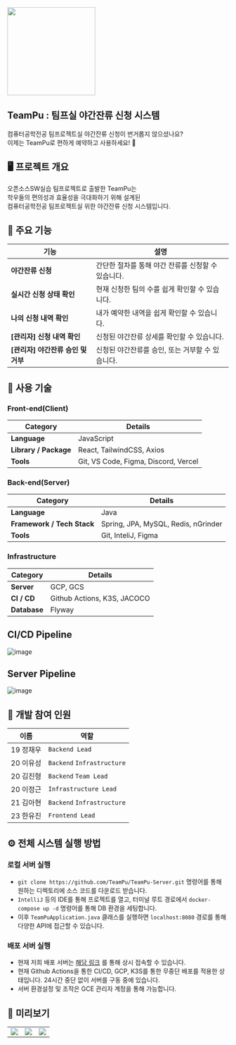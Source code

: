 <img src="https://github.com/user-attachments/assets/abec3805-cd45-4d3d-99ae-638e38b00fcb" width="200px">


## TeamPu : 팀프실 야간잔류 신청 시스템

컴퓨터공학전공 팀프로젝트실 야간잔류 신청이 번거롭지 않으셨나요?<br>
이제는 TeamPu로 편하게 예약하고 사용하세요! 🎉

## 🖥️  프로젝트 개요

오픈소스SW실습 팀프로젝트로 출발한 TeamPu는<br>
학우들의 편의성과 효율성을 극대화하기 위해 설계된<br>
컴퓨터공학전공 팀프로젝트실 위한 야간잔류 신청 시스템입니다.


## 🚀 주요 기능

| **기능**      | **설명**                          |
|--------------------|--------------------------------------|
| **야간잔류 신청**       | 간단한 절차를 통해 야간 잔류를 신청할 수 있습니다.                          |
| **실시간 신청 상태 확인**| 현재 신청한 팀의 수를 쉽게 확인할 수 있습니다.         |
| **나의 신청 내역 확인**          | 내가 예약한 내역을 쉽게 확인할 수 있습니다.                  |
| **[관리자] 신청 내역 확인**          | 신청된 야간잔류 상세를 확인할 수 있습니다.                  |
| **[관리자] 야간잔류 승인 및 거부**          | 신청된 야간잔류를 승인, 또는 거부할 수 있습니다.              |


## 📂 사용 기술

### Front-end(Client)

| **Category**      | **Details**                          |
|--------------------|--------------------------------------|
| **Language**       | JavaScript                          |
| **Library / Package**| React, TailwindCSS, Axios           |
| **Tools**          | Git, VS Code, Figma, Discord, Vercel                |

### Back-end(Server)

| **Category**      | **Details**                          |
|--------------------|--------------------------------------|
| **Language**       | Java                         |
| **Framework / Tech Stack**| Spring, JPA, MySQL, Redis, nGrinder           |
| **Tools**          | Git, InteliJ, Figma               |

### Infrastructure

| **Category**      | **Details**                          |
|--------------------|--------------------------------------|
| **Server**          | GCP, GCS |
| **CI / CD**          | Github Actions, K3S, JACOCO |
| **Database**          | Flyway        |

## CI/CD Pipeline
![image](https://github.com/user-attachments/assets/b3b3f02e-d9f5-478a-afe5-0e01d1988e8b)

## Server Pipeline
![image](https://github.com/user-attachments/assets/05567c33-f3a2-4a7c-9e68-82e5e5023dad)


## 👥 개발 참여 인원

| **이름**           | **역할**                            |
|--------------------|--------------------------------------|
| 19 정재우         | `Backend Lead`          |
| 20 이유성         | `Backend` `Infrastructure`              |
| 20 김진형         | `Backend` `Team Lead`               |
| 20 이정근         | `Infrastructure Lead`             |
| 21 김아현         | `Backend` `Infrastructure`              |
| 23 한유진         | `Frontend Lead`              |

## ⚙️ 전체 시스템 실행 방법

### 로컬 서버 실행

- `git clone https://github.com/TeamPu/TeamPu-Server.git` 명령어를 통해 원하는 디렉토리에 소스 코드를 다운로드 받습니다.
- `IntelliJ` 등의 IDE를 통해 프로젝트를 열고, 터미널 루트 경로에서 `docker-compose up -d` 명령어를 통해 DB 환경을 세팅합니다.
- 이후 `TeamPuApplication.java` 클래스를 실행하면 `localhost:8080` 경로를 통해 다양한 API에 접근할 수 있습니다.

### 배포 서버 실행

- 현재 저희 배포 서버는 <a href="https://www.team-pu.site" target="_blank">해당 링크</a> 를 통해 상시 접속할 수 있습니다.
- 현재 Github Actions을 통한 CI/CD, GCP, K3S를 통한 무중단 배포를 적용한 상태입니다. 24시간 중단 없이 서버를 구동 중에 있습니다.
- 서버 환경설정 및 조작은 GCE 관리자 계정을 통해 가능합니다.

## 🌟 미리보기

<table>
  <tr>
    <td><img src="https://github.com/user-attachments/assets/f70426cb-7679-4a88-9e6d-3159a7ba94b5"></td>
    <td><img src="https://github.com/user-attachments/assets/0bb0f598-9e9b-468c-8d66-d90bd02474b3"></td>
    <td><img src="https://github.com/user-attachments/assets/0a342635-c68f-4b0b-87e4-ed4bc0c951ca"></td>
  </tr>
</table>








